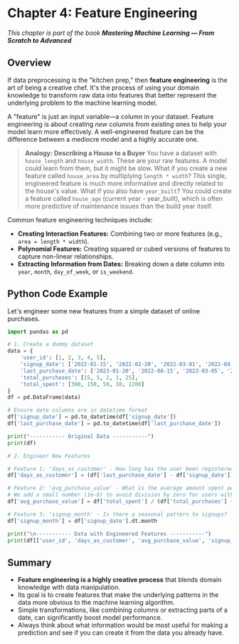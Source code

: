 # Chapter 4: Feature Engineering

_This chapter is part of the book **Mastering Machine Learning — From Scratch to Advanced**_

## Overview

If data preprocessing is the "kitchen prep," then **feature engineering** is the art of being a creative chef. It's the process of using your domain knowledge to transform raw data into features that better represent the underlying problem to the machine learning model.

A "feature" is just an input variable—a column in your dataset. Feature engineering is about creating *new* columns from existing ones to help your model learn more effectively. A well-engineered feature can be the difference between a mediocre model and a highly accurate one.

> **Analogy: Describing a House to a Buyer**
> You have a dataset with `house_length` and `house_width`. These are your raw features. A model could learn from them, but it might be slow.
> What if you create a new feature called `house_area` by multiplying `length * width`? This single, engineered feature is much more informative and directly related to the house's value.
> What if you also have `year_built`? You could create a feature called `house_age` (current year - year_built), which is often more predictive of maintenance issues than the build year itself.

Common feature engineering techniques include:
- **Creating Interaction Features:** Combining two or more features (e.g., `area = length * width`).
- **Polynomial Features:** Creating squared or cubed versions of features to capture non-linear relationships.
- **Extracting Information from Dates:** Breaking down a date column into `year`, `month`, `day_of_week`, or `is_weekend`.

## Python Code Example

Let's engineer some new features from a simple dataset of online purchases.

```python
import pandas as pd

# 1. Create a dummy dataset
data = {
    'user_id': [1, 2, 3, 4, 5],
    'signup_date': ['2022-01-15', '2022-02-20', '2022-03-01', '2022-04-10', '2022-05-25'],
    'last_purchase_date': ['2023-01-20', '2022-08-15', '2023-03-05', '2022-04-11', '2023-06-01'],
    'total_purchases': [15, 5, 2, 1, 25],
    'total_spent': [300, 150, 50, 10, 1200]
}
df = pd.DataFrame(data)

# Ensure date columns are in datetime format
df['signup_date'] = pd.to_datetime(df['signup_date'])
df['last_purchase_date'] = pd.to_datetime(df['last_purchase_date'])

print("----------- Original Data -----------")
print(df)

# 2. Engineer New Features

# Feature 1: 'days_as_customer' - How long has the user been registered?
df['days_as_customer'] = (df['last_purchase_date'] - df['signup_date']).dt.days

# Feature 2: 'avg_purchase_value' - What is the average amount spent per purchase?
# We add a small number (1e-6) to avoid division by zero for users with 0 purchases.
df['avg_purchase_value'] = df['total_spent'] / (df['total_purchases'] + 1e-6)

# Feature 3: 'signup_month' - Is there a seasonal pattern to signups?
df['signup_month'] = df['signup_date'].dt.month

print("\n----------- Data with Engineered Features -----------")
print(df[['user_id', 'days_as_customer', 'avg_purchase_value', 'signup_month']])
```

## Summary

- **Feature engineering is a highly creative process** that blends domain knowledge with data manipulation.
- Its goal is to create features that make the underlying patterns in the data more obvious to the machine learning algorithm.
- Simple transformations, like combining columns or extracting parts of a date, can significantly boost model performance.
- Always think about what information would be most useful for making a prediction and see if you can create it from the data you already have.
